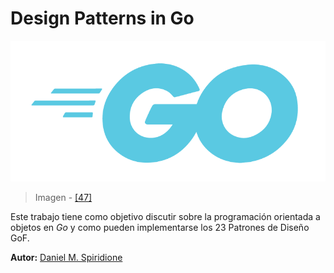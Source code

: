 # Design Patterns in Go

![](/assets/gologolightblue.png)

> Imagen - [\[47\]](recursos.md)

Este trabajo tiene como objetivo discutir sobre la programación orientada a objetos en _Go_ y como pueden implementarse los 23 Patrones de Diseño GoF.

**Autor:** [Daniel M. Spiridione](http://www.daniel-spiridione.com.ar)
